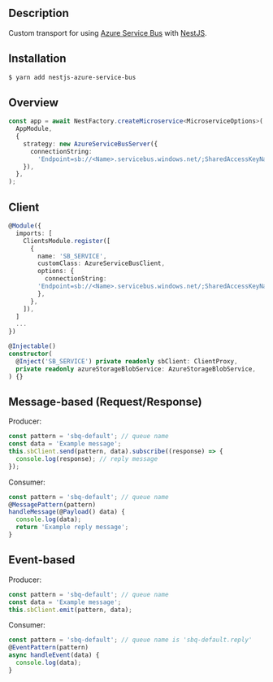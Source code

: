 ## Description

Custom transport for using [Azure Service Bus](https://azure.microsoft.com/en-us/services/service-bus) with [NestJS](https://nestjs.com).

## Installation

```bash
$ yarn add nestjs-azure-service-bus
```

## Overview

```typescript
const app = await NestFactory.createMicroservice<MicroserviceOptions>(
  AppModule,
  {
    strategy: new AzureServiceBusServer({
      connectionString:
        'Endpoint=sb://<Name>.servicebus.windows.net/;SharedAccessKeyName=<SharedAccessKeyName>;SharedAccessKey=<SharedAccessKey>',
    }),
  },
);
```

## Client

```typescript
@Module({
  imports: [
    ClientsModule.register([
      {
        name: 'SB_SERVICE',
        customClass: AzureServiceBusClient,
        options: {
          connectionString:
        'Endpoint=sb://<Name>.servicebus.windows.net/;SharedAccessKeyName=<SharedAccessKeyName>;SharedAccessKey=<SharedAccessKey>',
        },
      },
    ]),
  ]
  ...
})
```

```typescript
@Injectable()
constructor(
  @Inject('SB_SERVICE') private readonly sbClient: ClientProxy,
  private readonly azureStorageBlobService: AzureStorageBlobService,
) {}
```

## Message-based (Request/Response)

Producer:

```typescript
const pattern = 'sbq-default'; // queue name
const data = 'Example message';
this.sbClient.send(pattern, data).subscribe((response) => {
  console.log(response); // reply message
});
```

Consumer:

```typescript
const pattern = 'sbq-default'; // queue name
@MessagePattern(pattern)
handleMessage(@Payload() data) {
  console.log(data);
  return 'Example reply message';
}
```

## Event-based

Producer:

```typescript
const pattern = 'sbq-default'; // queue name
const data = 'Example message';
this.sbClient.emit(pattern, data);
```

Consumer:

```typescript
const pattern = 'sbq-default'; // queue name is 'sbq-default.reply'
@EventPattern(pattern)
async handleEvent(data) {
  console.log(data);
}
```
